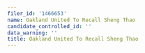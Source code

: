 ```yaml
---
filer_id: '1466653'
name: Oakland United To Recall Sheng Thao
candidate_controlled_id: ''
data_warning: ''
title: Oakland United To Recall Sheng Thao
---
```

